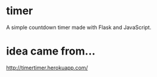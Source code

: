 # timer
A simple countdown timer made with Flask and JavaScript.

# idea came from...
http://timertimer.herokuapp.com/

